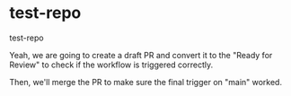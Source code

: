 # test-repo
test-repo

Yeah, we are going to create a draft PR and convert it to the "Ready for
Review" to check if the workflow is triggered correctly.

Then, we'll merge the PR to make sure the final trigger on "main" worked.
